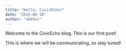 ```yaml
---
title: "Hello, CivicEcho!"
date: "2025-06-18"
author: "abkhur"
---
```


Welcome to the CivicEcho blog. This is our first post!

This is where we will be communicating, so stay tuned!
